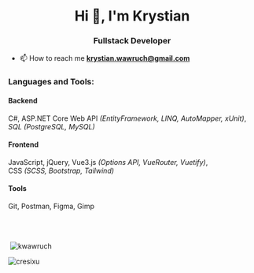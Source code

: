 
<h1 align="center">Hi 👋, I'm Krystian</h1>
<h3 align="center">Fullstack Developer</h3>

- 📫 How to reach me **krystian.wawruch@gmail.com**


<h3 align="left">Languages and Tools:</h3>
<h4>Backend</h4>
<p>C#, ASP.NET Core Web API <i>(EntityFramework, LINQ, AutoMapper, xUnit)</i>,<br><i>SQL (PostgreSQL, MySQL)</i></p>
<h4>Frontend</h4>
<p>JavaScript, jQuery, Vue3.js <i>(Options API, VueRouter, Vuetify)</i>,<br>CSS <i>(SCSS, Bootstrap, Tailwind)</i></p>
<h4>Tools</h4>
<p>Git, Postman, Figma, Gimp</p>

<br><br>
<p>&nbsp;<img align="center" src="https://github-readme-stats.vercel.app/api?username=cresixu&show_icons=true&theme=dark&title_color=0ecc00&text_color=dedede&locale=en" alt="kwawruch"/></p>

<p><img align="center" src="https://github-readme-streak-stats.herokuapp.com/?user=cresixu&theme=dark" alt="cresixu" /></p>
